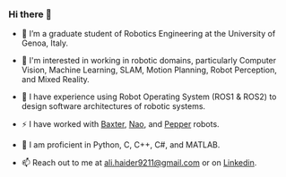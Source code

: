 ### Hi there 👋

<!--
**alihaidersays/alihaidersays** is a ✨ _special_ ✨ repository because its `README.md` (this file) appears on your GitHub profile.

Here are some ideas to get you started:

- 🔭 I’m currently working on ...
- 🌱 I’m currently learning ...
- 👯 I’m looking to collaborate on ...
- 🤔 I’m looking for help with ...
- 💬 Ask me about ...
- 📫 How to reach me: ...
- 😄 Pronouns: ...
- ⚡ Fun fact: ...
-->

- 🔭 I’m a graduate student of Robotics Engineering at the University of Genoa, Italy.
- 👯 I'm interested in working in robotic domains, particularly Computer Vision, Machine Learning, SLAM, Motion Planning, Robot Perception, and Mixed Reality.
- 🌱 I have experience using Robot Operating System (ROS1 & ROS2) to design software architectures of robotic systems.
- ⚡ I have worked with [Baxter](https://robotsguide.com/robots/baxter), [Nao](https://us.softbankrobotics.com/nao), and [Pepper](https://us.softbankrobotics.com/pepper) robots.
- 🐍 I am proficient in Python, C, C++, C#, and MATLAB.

- 📫 Reach out to me at ali.haider9211@gmail.com or on [Linkedin](https://www.linkedin.com/in/malihaider/).
